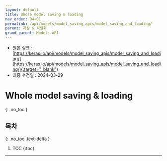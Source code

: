 ```yaml
---
layout: default
title: Whole model saving & loading
nav_order: 04+01
permalink: /api/models/model_saving_apis/model_saving_and_loading/
parent: 저장 & 직렬화
grand_parent: Models API
---
```


* 원본 링크 : [https://keras.io/api/models/model_saving_apis/model_saving_and_loading/](https://keras.io/api/models/model_saving_apis/model_saving_and_loading/){:target="_blank"}
* 최종 수정일 : 2024-03-29

# Whole model saving & loading
{: .no_toc }

## 목차
{: .no_toc .text-delta }

1. TOC
{:toc}

---
